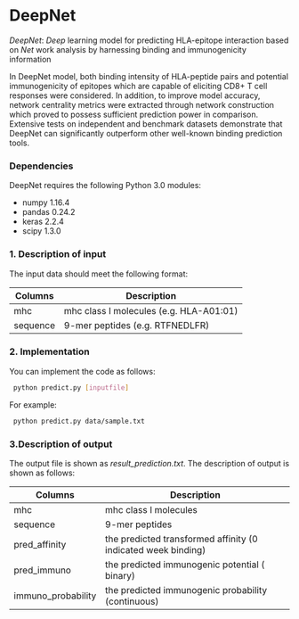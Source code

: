 # DeepNet
*DeepNet*: *Deep* learning model for predicting HLA-epitope interaction based on *Net* work analysis by harnessing binding and immunogenicity information

In DeepNet model, both binding intensity of HLA-peptide pairs and potential immunogenicity of epitopes which are capable of eliciting CD8+ T cell responses were considered. In addition, to improve model accuracy, network centrality metrics were extracted through network construction which proved to possess sufficient prediction power in comparison. Extensive tests on independent and benchmark datasets demonstrate that DeepNet can significantly outperform other well-known binding prediction tools. 

### Dependencies
DeepNet requires the following Python 3.0 modules:
- numpy 1.16.4
- pandas 0.24.2
- keras 2.2.4
- scipy 1.3.0

### 1. Description of input
The input data should meet the following format:

Columns  | Description
------------- | -------------
mhc | mhc class I molecules (e.g. HLA-A01:01)
sequence  | 9-mer peptides (e.g. RTFNEDLFR)

### 2. Implementation
You can implement the code as follows:
   ```sh
    python predict.py [inputfile]
   ```
For example:
   ```sh
    python predict.py data/sample.txt
   ```
  ### 3.Description of output
  The output file is shown as *result_prediction.txt*. The description of output is shown as follows:
  
  Columns  | Description
------------- | -------------
mhc | mhc class I molecules 
sequence  | 9-mer peptides 
pred_affinity | the predicted transformed affinity (0 indicated week binding)
pred_immuno | the predicted immunogenic potential ( binary)
immuno_probability| the predicted immunogenic probability (continuous)

